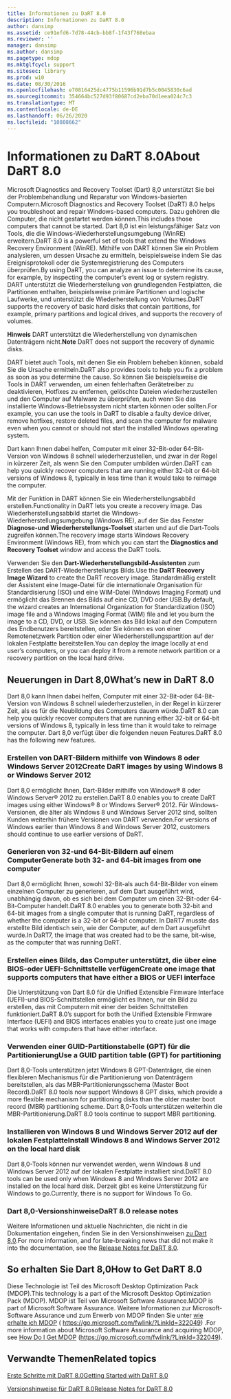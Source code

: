```yaml
---
title: Informationen zu DaRT 8.0
description: Informationen zu DaRT 8.0
author: dansimp
ms.assetid: ce91efd6-7d78-44cb-bb8f-1f43f768ebaa
ms.reviewer: ''
manager: dansimp
ms.author: dansimp
ms.pagetype: mdop
ms.mktglfcycl: support
ms.sitesec: library
ms.prod: w10
ms.date: 08/30/2016
ms.openlocfilehash: e70816425dc4775b11596b91d7b5c0045830c6ad
ms.sourcegitcommit: 354664bc527d93f80687cd2eba70d1eea024c7c3
ms.translationtype: MT
ms.contentlocale: de-DE
ms.lasthandoff: 06/26/2020
ms.locfileid: "10808662"
---
```

# <span data-ttu-id="5cde1-103">Informationen zu DaRT 8.0</span><span class="sxs-lookup"><span data-stu-id="5cde1-103">About DaRT 8.0</span></span>


<span data-ttu-id="5cde1-104">Microsoft Diagnostics and Recovery Toolset (Dart) 8,0 unterstützt Sie bei der Problembehandlung und Reparatur von Windows-basierten Computern.</span><span class="sxs-lookup"><span data-stu-id="5cde1-104">Microsoft Diagnostics and Recovery Toolset (DaRT) 8.0 helps you troubleshoot and repair Windows-based computers.</span></span> <span data-ttu-id="5cde1-105">Dazu gehören die Computer, die nicht gestartet werden können.</span><span class="sxs-lookup"><span data-stu-id="5cde1-105">This includes those computers that cannot be started.</span></span> <span data-ttu-id="5cde1-106">Dart 8,0 ist ein leistungsfähiger Satz von Tools, die die Windows-Wiederherstellungsumgebung (WinRE) erweitern.</span><span class="sxs-lookup"><span data-stu-id="5cde1-106">DaRT 8.0 is a powerful set of tools that extend the Windows Recovery Environment (WinRE).</span></span> <span data-ttu-id="5cde1-107">Mithilfe von DART können Sie ein Problem analysieren, um dessen Ursache zu ermitteln, beispielsweise indem Sie das Ereignisprotokoll oder die Systemregistrierung des Computers überprüfen.</span><span class="sxs-lookup"><span data-stu-id="5cde1-107">By using DaRT, you can analyze an issue to determine its cause, for example, by inspecting the computer’s event log or system registry.</span></span> <span data-ttu-id="5cde1-108">DART unterstützt die Wiederherstellung von grundlegenden Festplatten, die Partitionen enthalten, beispielsweise primäre Partitionen und logische Laufwerke, und unterstützt die Wiederherstellung von Volumes.</span><span class="sxs-lookup"><span data-stu-id="5cde1-108">DaRT supports the recovery of basic hard disks that contain partitions, for example, primary partitions and logical drives, and supports the recovery of volumes.</span></span>

<span data-ttu-id="5cde1-109">**Hinweis**  DART unterstützt die Wiederherstellung von dynamischen Datenträgern nicht.</span><span class="sxs-lookup"><span data-stu-id="5cde1-109">**Note** DaRT does not support the recovery of dynamic disks.</span></span>

 

<span data-ttu-id="5cde1-110">DART bietet auch Tools, mit denen Sie ein Problem beheben können, sobald Sie die Ursache ermitteln.</span><span class="sxs-lookup"><span data-stu-id="5cde1-110">DaRT also provides tools to help you fix a problem as soon as you determine the cause.</span></span> <span data-ttu-id="5cde1-111">So können Sie beispielsweise die Tools in DART verwenden, um einen fehlerhaften Gerätetreiber zu deaktivieren, Hotfixes zu entfernen, gelöschte Dateien wiederherzustellen und den Computer auf Malware zu überprüfen, auch wenn Sie das installierte Windows-Betriebssystem nicht starten können oder sollten.</span><span class="sxs-lookup"><span data-stu-id="5cde1-111">For example, you can use the tools in DaRT to disable a faulty device driver, remove hotfixes, restore deleted files, and scan the computer for malware even when you cannot or should not start the installed Windows operating system.</span></span>

<span data-ttu-id="5cde1-112">Dart kann Ihnen dabei helfen, Computer mit einer 32-Bit-oder 64-Bit-Version von Windows 8 schnell wiederherzustellen, und zwar in der Regel in kürzerer Zeit, als wenn Sie den Computer umbilden würden.</span><span class="sxs-lookup"><span data-stu-id="5cde1-112">DaRT can help you quickly recover computers that are running either 32-bit or 64-bit versions of Windows 8, typically in less time than it would take to reimage the computer.</span></span>

<span data-ttu-id="5cde1-113">Mit der Funktion in DART können Sie ein Wiederherstellungsabbild erstellen.</span><span class="sxs-lookup"><span data-stu-id="5cde1-113">Functionality in DaRT lets you create a recovery image.</span></span> <span data-ttu-id="5cde1-114">Das Wiederherstellungsabbild startet die Windows-Wiederherstellungsumgebung (Windows RE), auf der Sie das Fenster **Diagnose-und Wiederherstellungs-Toolset** starten und auf die Dart-Tools zugreifen können.</span><span class="sxs-lookup"><span data-stu-id="5cde1-114">The recovery image starts Windows Recovery Environment (Windows RE), from which you can start the **Diagnostics and Recovery Toolset** window and access the DaRT tools.</span></span>

<span data-ttu-id="5cde1-115">Verwenden Sie den **Dart-Wiederherstellungsbild-Assistenten** zum Erstellen des DART-Wiederherstellungs Bilds.</span><span class="sxs-lookup"><span data-stu-id="5cde1-115">Use the **DaRT Recovery Image Wizard** to create the DaRT recovery image.</span></span> <span data-ttu-id="5cde1-116">Standardmäßig erstellt der Assistent eine Image-Datei für die internationale Organisation für Standardisierung (ISO) und eine WIM-Datei (Windows Imaging Format) und ermöglicht das Brennen des Bilds auf eine CD, DVD oder USB.</span><span class="sxs-lookup"><span data-stu-id="5cde1-116">By default, the wizard creates an International Organization for Standardization (ISO) image file and a Windows Imaging Format (WIM) file and let you burn the image to a CD, DVD, or USB.</span></span> <span data-ttu-id="5cde1-117">Sie können das Bild lokal auf den Computern des Endbenutzers bereitstellen, oder Sie können es von einer Remotenetzwerk Partition oder einer Wiederherstellungspartition auf der lokalen Festplatte bereitstellen.</span><span class="sxs-lookup"><span data-stu-id="5cde1-117">You can deploy the image locally at end user’s computers, or you can deploy it from a remote network partition or a recovery partition on the local hard drive.</span></span>

## <a href="" id="what-s-new-in-dart-8-0"></a><span data-ttu-id="5cde1-118">Neuerungen in Dart 8,0</span><span class="sxs-lookup"><span data-stu-id="5cde1-118">What’s new in DaRT 8.0</span></span>


<span data-ttu-id="5cde1-119">Dart 8,0 kann Ihnen dabei helfen, Computer mit einer 32-Bit-oder 64-Bit-Version von Windows 8 schnell wiederherzustellen, in der Regel in kürzerer Zeit, als es für die Neubildung des Computers dauern würde.</span><span class="sxs-lookup"><span data-stu-id="5cde1-119">DaRT 8.0 can help you quickly recover computers that are running either 32-bit or 64-bit versions of Windows 8, typically in less time than it would take to reimage the computer.</span></span> <span data-ttu-id="5cde1-120">Dart 8,0 verfügt über die folgenden neuen Features.</span><span class="sxs-lookup"><span data-stu-id="5cde1-120">DaRT 8.0 has the following new features.</span></span>

### <span data-ttu-id="5cde1-121">Erstellen von DART-Bildern mithilfe von Windows 8 oder Windows Server 2012</span><span class="sxs-lookup"><span data-stu-id="5cde1-121">Create DaRT images by using Windows 8 or Windows Server 2012</span></span>

<span data-ttu-id="5cde1-122">Dart 8,0 ermöglicht Ihnen, Dart-Bilder mithilfe von Windows® 8 oder Windows Server® 2012 zu erstellen.</span><span class="sxs-lookup"><span data-stu-id="5cde1-122">DaRT 8.0 enables you to create DaRT images using either Windows® 8 or Windows Server® 2012.</span></span> <span data-ttu-id="5cde1-123">Für Windows-Versionen, die älter als Windows 8 und Windows Server 2012 sind, sollten Kunden weiterhin frühere Versionen von DART verwenden.</span><span class="sxs-lookup"><span data-stu-id="5cde1-123">For versions of Windows earlier than Windows 8 and Windows Server 2012, customers should continue to use earlier versions of DaRT.</span></span>

### <span data-ttu-id="5cde1-124">Generieren von 32-und 64-Bit-Bildern auf einem Computer</span><span class="sxs-lookup"><span data-stu-id="5cde1-124">Generate both 32- and 64-bit images from one computer</span></span>

<span data-ttu-id="5cde1-125">Dart 8,0 ermöglicht Ihnen, sowohl 32-Bit-als auch 64-Bit-Bilder von einem einzelnen Computer zu generieren, auf dem Dart ausgeführt wird, unabhängig davon, ob es sich bei dem Computer um einen 32-Bit-oder 64-Bit-Computer handelt.</span><span class="sxs-lookup"><span data-stu-id="5cde1-125">DaRT 8.0 enables you to generate both 32-bit and 64-bit images from a single computer that is running DaRT, regardless of whether the computer is a 32-bit or 64-bit computer.</span></span> <span data-ttu-id="5cde1-126">In DaRT7 musste das erstellte Bild identisch sein, wie der Computer, auf dem Dart ausgeführt wurde.</span><span class="sxs-lookup"><span data-stu-id="5cde1-126">In DaRT7, the image that was created had to be the same, bit-wise, as the computer that was running DaRT.</span></span>

### <span data-ttu-id="5cde1-127">Erstellen eines Bilds, das Computer unterstützt, die über eine BIOS-oder UEFI-Schnittstelle verfügen</span><span class="sxs-lookup"><span data-stu-id="5cde1-127">Create one image that supports computers that have either a BIOS or UEFI interface</span></span>

<span data-ttu-id="5cde1-128">Die Unterstützung von Dart 8.0 für die Unified Extensible Firmware Interface (UEFI)-und BIOS-Schnittstellen ermöglicht es Ihnen, nur ein Bild zu erstellen, das mit Computern mit einer der beiden Schnittstellen funktioniert.</span><span class="sxs-lookup"><span data-stu-id="5cde1-128">DaRT 8.0’s support for both the Unified Extensible Firmware Interface (UEFI) and BIOS interfaces enables you to create just one image that works with computers that have either interface.</span></span>

### <span data-ttu-id="5cde1-129">Verwenden einer GUID-Partitionstabelle (GPT) für die Partitionierung</span><span class="sxs-lookup"><span data-stu-id="5cde1-129">Use a GUID partition table (GPT) for partitioning</span></span>

<span data-ttu-id="5cde1-130">Dart 8,0-Tools unterstützen jetzt Windows 8 GPT-Datenträger, die einen flexibleren Mechanismus für die Partitionierung von Datenträgern bereitstellen, als das MBR-Partitionierungsschema (Master Boot Record).</span><span class="sxs-lookup"><span data-stu-id="5cde1-130">DaRT 8.0 tools now support Windows 8 GPT disks, which provide a more flexible mechanism for partitioning disks than the older master boot record (MBR) partitioning scheme.</span></span> <span data-ttu-id="5cde1-131">Dart 8,0-Tools unterstützen weiterhin die MBR-Partitionierung.</span><span class="sxs-lookup"><span data-stu-id="5cde1-131">DaRT 8.0 tools continue to support MBR partitioning.</span></span>

### <span data-ttu-id="5cde1-132">Installieren von Windows 8 und Windows Server 2012 auf der lokalen Festplatte</span><span class="sxs-lookup"><span data-stu-id="5cde1-132">Install Windows 8 and Windows Server 2012 on the local hard disk</span></span>

<span data-ttu-id="5cde1-133">Dart 8,0-Tools können nur verwendet werden, wenn Windows 8 und Windows Server 2012 auf der lokalen Festplatte installiert sind.</span><span class="sxs-lookup"><span data-stu-id="5cde1-133">DaRT 8.0 tools can be used only when Windows 8 and Windows Server 2012 are installed on the local hard disk.</span></span> <span data-ttu-id="5cde1-134">Derzeit gibt es keine Unterstützung für Windows to go.</span><span class="sxs-lookup"><span data-stu-id="5cde1-134">Currently, there is no support for Windows To Go.</span></span>

### <a href="" id="-------------dart-8-0-release-notes"></a> <span data-ttu-id="5cde1-135">Dart 8,0-Versionshinweise</span><span class="sxs-lookup"><span data-stu-id="5cde1-135">DaRT 8.0 release notes</span></span>

<span data-ttu-id="5cde1-136">Weitere Informationen und aktuelle Nachrichten, die nicht in die Dokumentation eingehen, finden Sie in den Versionshinweisen [zu Dart 8,0](release-notes-for-dart-80--dart-8.md).</span><span class="sxs-lookup"><span data-stu-id="5cde1-136">For more information, and for late-breaking news that did not make it into the documentation, see the [Release Notes for DaRT 8.0](release-notes-for-dart-80--dart-8.md).</span></span>

## <span data-ttu-id="5cde1-137">So erhalten Sie Dart 8,0</span><span class="sxs-lookup"><span data-stu-id="5cde1-137">How to Get DaRT 8.0</span></span>


<span data-ttu-id="5cde1-138">Diese Technologie ist Teil des Microsoft Desktop Optimization Pack (MDOP).</span><span class="sxs-lookup"><span data-stu-id="5cde1-138">This technology is a part of the Microsoft Desktop Optimization Pack (MDOP).</span></span> <span data-ttu-id="5cde1-139">MDOP ist Teil von Microsoft Software Assurance.</span><span class="sxs-lookup"><span data-stu-id="5cde1-139">MDOP is part of Microsoft Software Assurance.</span></span> <span data-ttu-id="5cde1-140">Weitere Informationen zur Microsoft-Software Assurance und zum Erwerb von MDOP finden Sie unter [wie erhalte ich MDOP](https://go.microsoft.com/fwlink/?LinkId=322049) ( https://go.microsoft.com/fwlink/?LinkId=322049) .</span><span class="sxs-lookup"><span data-stu-id="5cde1-140">For more information about Microsoft Software Assurance and acquiring MDOP, see [How Do I Get MDOP](https://go.microsoft.com/fwlink/?LinkId=322049) (https://go.microsoft.com/fwlink/?LinkId=322049).</span></span>

## <span data-ttu-id="5cde1-141">Verwandte Themen</span><span class="sxs-lookup"><span data-stu-id="5cde1-141">Related topics</span></span>


[<span data-ttu-id="5cde1-142">Erste Schritte mit DaRT 8.0</span><span class="sxs-lookup"><span data-stu-id="5cde1-142">Getting Started with DaRT 8.0</span></span>](getting-started-with-dart-80-dart-8.md)

[<span data-ttu-id="5cde1-143">Versionshinweise für DaRT 8.0</span><span class="sxs-lookup"><span data-stu-id="5cde1-143">Release Notes for DaRT 8.0</span></span>](release-notes-for-dart-80--dart-8.md)

 

 





